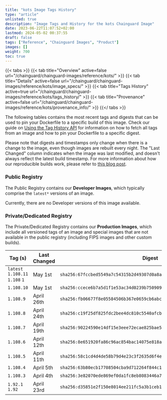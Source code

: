 ```yaml
---
title: "kots Image Tags History"
type: "article"
unlisted: true
description: "Image Tags and History for the kots Chainguard Image"
date: 2023-06-22T11:07:52+02:00
lastmod: 2024-05-02 00:37:55
draft: false
tags: ["Reference", "Chainguard Images", "Product"]
images: []
weight: 700
toc: true
---
```


{{< tabs >}}
{{< tab title="Overview" active=false url="/chainguard/chainguard-images/reference/kots/" >}}
{{< tab title="Details" active=false url="/chainguard/chainguard-images/reference/kots/image_specs/" >}}
{{< tab title="Tags History" active=true url="/chainguard/chainguard-images/reference/kots/tags_history/" >}}
{{< tab title="Provenance" active=false url="/chainguard/chainguard-images/reference/kots/provenance_info/" >}}
{{</ tabs >}}

The following tables contains the most recent tags and digests that can be used to pin your Dockerfile to a specific build of this image. Check our guide on [Using the Tag History API](/chainguard/chainguard-images/using-the-tag-history-api/) for information on how to fetch all tags from an image and how to pin your Dockerfile to a specific digest.

Please note that digests and timestamps only change when there is a change to the image, even though images are rebuilt every night. The "Last Changed" column indicates when the image was last modified, and doesn't always reflect the latest build timestamp. For more information about how our reproducible builds work, please refer to [this blog post](https://www.chainguard.dev/unchained/reproducing-chainguards-reproducible-image-builds).

### Public Registry
The Public Registry contains our **Developer Images**, which typically comprise the `latest*` versions of an image.

Currently, there are no Developer versions of this image available.

### Private/Dedicated Registry
The Private/Dedicated Registry contains our **Production Images**, which include all versioned tags of an image and special images that are not available in the public registry (including FIPS images and other custom builds).

| Tag (s)                          | Last Changed | Digest                                                                    |
|----------------------------------|--------------|---------------------------------------------------------------------------|
|  `latest` `1.108.11` `1.108` `1` | May 1st      | `sha256:67fccbed5549a7c54315b2d49307d0a8ab5e8e837b156d76993ad7d95485b7ee` |
|  `1.108.10`                      | May 1st      | `sha256:ccece6b7a5d1f1e53ac34d0239b750909d730396aab0fb0ccc75bdec663a7cc0` |
|  `1.108.9`                       | April 26th   | `sha256:fb06677f8e05584506b367e0659cb6abc80b564eea9c0a3bb91df60ec6cc93b9` |
|  `1.108.8`                       | April 24th   | `sha256:c19f25df825fdc2bee4dc810c5540afcbbd6b4f1f72aa6c7f28900bd37d91c99` |
|  `1.108.7`                       | April 19th   | `sha256:90224590e14df15e3eee72ecae825bae584acbfb47f605dc06705c2b99a7c4a1` |
|  `1.108.6`                       | April 12th   | `sha256:8e651920fa86c96ac854bac14075e818a02f940de1daa775169d880b42f29d4a` |
|  `1.108.5`                       | April 11th   | `sha256:58c1cd4d4de58b79d4e23c3f2635d6f4efee65f9deb6ccdd0c9c17d5d55dcb34` |
|  `1.108.4`                       | April 5th    | `sha256:63b80ecb17708504cba9d712264f844c1025828b9ca02c852b3f0458623f1ea1` |
|  `1.108.3`                       | April 4th    | `sha256:3e82070ede869ef0da1fc8eb8083446a725faace6afd2682e943c45e955d0afe` |
|  `1.92.1` `1.92`                 | April 23rd   | `sha256:d35851e2f150e8014ee211fc5a3b1ceb1439b97334fcf55579a1dab889438b9a` |

